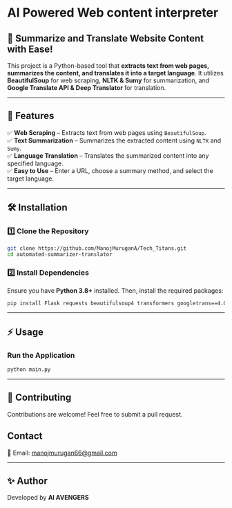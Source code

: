 # AI Powered Web content interpreter

## 🚀 Summarize and Translate Website Content with Ease!

This project is a Python-based tool that **extracts text from web pages, summarizes the content, and translates it into a target language**. It utilizes **BeautifulSoup** for web scraping, **NLTK & Sumy** for summarization, and **Google Translate API & Deep Translator** for translation.

---

## 📌 Features

✅ **Web Scraping** – Extracts text from web pages using `BeautifulSoup`.  
✅ **Text Summarization** – Summarizes the extracted content using `NLTK` and `Sumy`.  
✅ **Language Translation** – Translates the summarized content into any specified language.  
✅ **Easy to Use** – Enter a URL, choose a summary method, and select the target language.  

---

## 🛠 Installation

### **1️⃣ Clone the Repository**  
```sh
git clone https://github.com/ManojMuruganA/Tech_Titans.git
cd automated-summarizer-translator
```

### **2️⃣ Install Dependencies**  
Ensure you have **Python 3.8+** installed. Then, install the required packages:  
```sh
pip install Flask requests beautifulsoup4 transformers googletrans==4.0.0-rc1
```

---

## ⚡ Usage

### **Run the Application**  
```sh
python main.py
```

---

## 🤝 Contributing

Contributions are welcome! Feel free to submit a pull request.

## Contact

📧 Email: manojmurugan66@gmail.com

---

## ✨ Author

Developed by **AI AVENGERS**  
